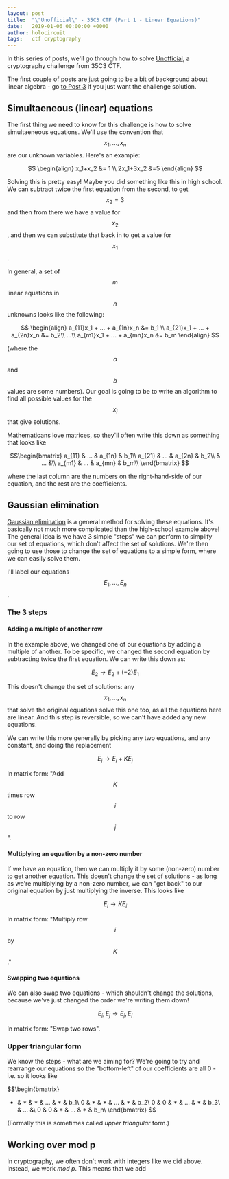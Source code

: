 ```yaml
---
layout: post
title:  "\"Unofficial\" - 35C3 CTF (Part 1 - Linear Equations)"
date:   2019-01-06 00:00:00 +0000
author: holocircuit
tags:   ctf cryptography
---
```


In this series of posts, we'll go through how to solve [Unofficial](https://ctftime.org/task/7416), a cryptography challenge from 35C3 CTF. 

The first couple of posts are just going to be a bit of background about linear algebra - go [to Post 3][post3] if you just want the challenge solution.


## Simultaeneous (linear) equations
The first thing we need to know for this challenge is how to solve simultaeneous equations. We'll use the convention that $$x_1, ..., x_n$$ are our unknown variables. Here's an example:

$$
\begin{align} 
x_1+x_2 &= 1 \\ 
2x_1+3x_2 &=5 
\end{align}
$$

Solving this is pretty easy! Maybe you did something like this in high school. We can subtract twice the first equation from the second, to get
$$
x_2 = 3
$$
and then from there we have a value for $$x_2$$, and then we can substitute that back in to get a value for $$x_1$$.

In general, a set of $$m$$ linear equations in $$n$$ unknowns looks like the following:

$$
\begin{align}
a_{11}x_1 + ... + a_{1n}x_n &= b_1 \\
a_{21}x_1 + ... + a_{2n}x_n &= b_2\\
...\\
a_{m1}x_1 + ... + a_{mn}x_n &= b_m
\end{align}
$$

(where the $$a$$ and $$b$$ values are some numbers). Our goal is going to be to write an algorithm to find all possible values for the $$x_i$$ that give solutions.

Mathematicans love matrices, so they'll often write this down as something that looks like

$$\begin{bmatrix}
a_{11} & ... & a_{1n} & b_1\\
a_{21} & ... & a_{2n} & b_2\\
& ... &\\
a_{m1} & ... & a_{mn} & b_m\\
\end{bmatrix}
$$

where the last column are the numbers on the right-hand-side of our equation, and the rest are the coefficients.

## Gaussian elimination
[Gaussian elimination](https://en.wikipedia.org/wiki/Gaussian_elimination) is a general method for solving these equations. It's basically not much more complicated than the high-school example above!
The general idea is we have 3 simple "steps" we can perform to simplify our set of equations, which don't affect the set of solutions. We're then going to use those to change the set of equations to a simple form, where we can easily solve them.

I'll label our equations $$E_1, ..., E_n$$.

### The 3 steps
#### Adding a multiple of another row
In the example above, we changed one of our equations by adding a multiple of another. To be specific, we changed the second equation by subtracting twice the first equation. We can write this down as:

$$
E_2 \rightarrow E_2 + (-2)E_1
$$

This doesn't change the set of solutions: any $$x_1, ..., x_n$$ that solve the original equations solve this one too, as all the equations here are linear. And this step is reversible, so we can't have added any new equations.

We can write this more generally by picking any two equations, and any constant, and doing the replacement

$$
E_j \rightarrow E_i + KE_j \tag{1}
$$

In matrix form: "Add $$K$$ times row $$i$$ to row $$j$$".


#### Multiplying an equation by a non-zero number
If we have an equation, then we can multiply it by some (non-zero) number to get another equation. This doesn't change the set of solutions - as long as we're multiplying by a non-zero number, we can "get back" to our original equation by just multiplying the inverse. This looks like

$$
E_i \rightarrow KE_i \tag{2}
$$

In matrix form: "Multiply row $$i$$ by $$K$$."

#### Swapping two equations
We can also swap two equations - which shouldn't change the solutions, because we've just changed the order we're writing them down!

$$
E_i, E_j \rightarrow E_j, E_i \tag{3}
$$

In matrix form: "Swap two rows".

### Upper triangular form
We know the steps - what are we aiming for?
We're going to try and rearrange our equations so the "bottom-left" of our coefficients are all 0 - i.e. so it looks like

$$\begin{bmatrix}
* & * & * & ... & * & b_1\\
0 & * & * & ... & * & b_2\\
0 & 0 & * & ... & * & b_3\\
& ... &\\
0 & 0 & * & ... & * & b_n\\
\end{bmatrix}
$$

(Formally this is sometimes called *upper triangular* form.)






## Working over mod p
In cryptography, we often don't work with integers like we did above. Instead, we work _mod p_. This means that we add 



[post3]: www.google.com
